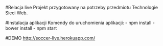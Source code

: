 #Relacja live
Projekt przygotowany na potrzeby przedmiotu Technologie Sieci Web.

#Instalacja aplikacji 
	Komendy do uruchomienia aplikacji:
		- npm install
		- bower install
		- npm start

#DEMO 
http://soccer-live.herokuapp.com/